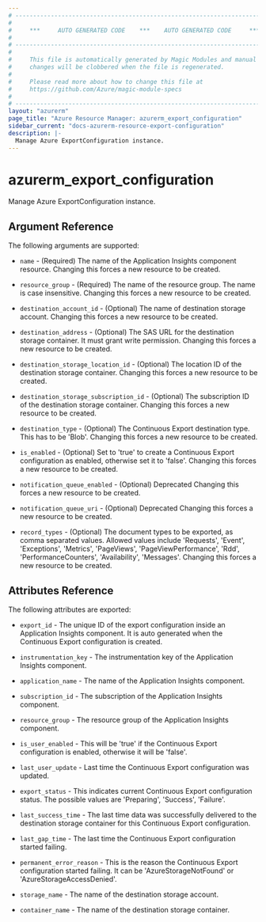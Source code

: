 ```yaml
---
# ----------------------------------------------------------------------------
#
#     ***     AUTO GENERATED CODE    ***    AUTO GENERATED CODE     ***
#
# ----------------------------------------------------------------------------
#
#     This file is automatically generated by Magic Modules and manual
#     changes will be clobbered when the file is regenerated.
#
#     Please read more about how to change this file at
#     https://github.com/Azure/magic-module-specs
#
# ----------------------------------------------------------------------------
layout: "azurerm"
page_title: "Azure Resource Manager: azurerm_export_configuration"
sidebar_current: "docs-azurerm-resource-export-configuration"
description: |-
  Manage Azure ExportConfiguration instance.
---
```


# azurerm_export_configuration

Manage Azure ExportConfiguration instance.


## Argument Reference

The following arguments are supported:

* `name` - (Required) The name of the Application Insights component resource. Changing this forces a new resource to be created.

* `resource_group` - (Required) The name of the resource group. The name is case insensitive. Changing this forces a new resource to be created.

* `destination_account_id` - (Optional) The name of destination storage account. Changing this forces a new resource to be created.

* `destination_address` - (Optional) The SAS URL for the destination storage container. It must grant write permission. Changing this forces a new resource to be created.

* `destination_storage_location_id` - (Optional) The location ID of the destination storage container. Changing this forces a new resource to be created.

* `destination_storage_subscription_id` - (Optional) The subscription ID of the destination storage container. Changing this forces a new resource to be created.

* `destination_type` - (Optional) The Continuous Export destination type. This has to be 'Blob'. Changing this forces a new resource to be created.

* `is_enabled` - (Optional) Set to 'true' to create a Continuous Export configuration as enabled, otherwise set it to 'false'. Changing this forces a new resource to be created.

* `notification_queue_enabled` - (Optional) Deprecated Changing this forces a new resource to be created.

* `notification_queue_uri` - (Optional) Deprecated Changing this forces a new resource to be created.

* `record_types` - (Optional) The document types to be exported, as comma separated values. Allowed values include 'Requests', 'Event', 'Exceptions', 'Metrics', 'PageViews', 'PageViewPerformance', 'Rdd', 'PerformanceCounters', 'Availability', 'Messages'. Changing this forces a new resource to be created.

## Attributes Reference

The following attributes are exported:

* `export_id` - The unique ID of the export configuration inside an Application Insights component. It is auto generated when the Continuous Export configuration is created.

* `instrumentation_key` - The instrumentation key of the Application Insights component.

* `application_name` - The name of the Application Insights component.

* `subscription_id` - The subscription of the Application Insights component.

* `resource_group` - The resource group of the Application Insights component.

* `is_user_enabled` - This will be 'true' if the Continuous Export configuration is enabled, otherwise it will be 'false'.

* `last_user_update` - Last time the Continuous Export configuration was updated.

* `export_status` - This indicates current Continuous Export configuration status. The possible values are 'Preparing', 'Success', 'Failure'.

* `last_success_time` - The last time data was successfully delivered to the destination storage container for this Continuous Export configuration.

* `last_gap_time` - The last time the Continuous Export configuration started failing.

* `permanent_error_reason` - This is the reason the Continuous Export configuration started failing. It can be 'AzureStorageNotFound' or 'AzureStorageAccessDenied'.

* `storage_name` - The name of the destination storage account.

* `container_name` - The name of the destination storage container.
